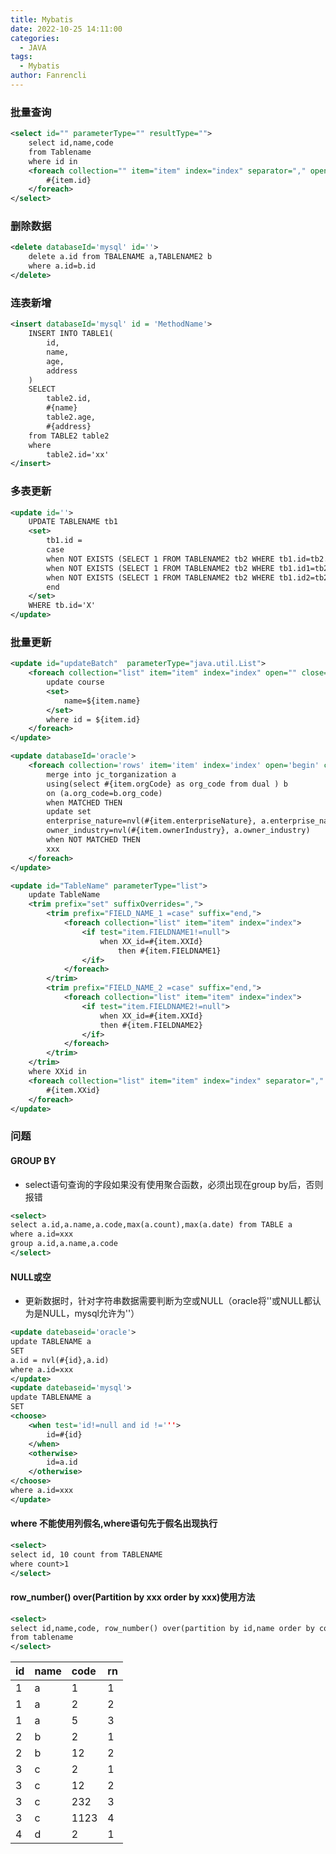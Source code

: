 ```yaml
---
title: Mybatis
date: 2022-10-25 14:11:00
categories:
  - JAVA
tags:
  - Mybatis
author: Fanrencli
---
```


### 批量查询
```xml
<select id="" parameterType="" resultType="">
    select id,name,code
    from Tablename
    where id in 
    <foreach collection="" item="item" index="index" separator="," open="(" close=")">
        #{item.id}
    </foreach>
</select>
```

### 删除数据
```xml
<delete databaseId='mysql' id=''>
    delete a.id from TBALENAME a,TABLENAME2 b
    where a.id=b.id
</delete>
```

### 连表新增
```xml
<insert databaseId='mysql' id = 'MethodName'>
    INSERT INTO TABLE1(
        id,
        name,
        age,
        address
    )
    SELECT
        table2.id,
        #{name}
        table2.age,
        #{address}
    from TABLE2 table2
    where
        table2.id='xx'
</insert>
```

### 多表更新
```xml
<update id=''>
    UPDATE TABLENAME tb1
    <set>
        tb1.id = 
        case
        when NOT EXISTS (SELECT 1 FROM TABLENAME2 tb2 WHERE tb1.id=tb2.id ) then 'X'
        when NOT EXISTS (SELECT 1 FROM TABLENAME2 tb2 WHERE tb1.id1=tb2.id1 ) then 'X'
        when NOT EXISTS (SELECT 1 FROM TABLENAME2 tb2 WHERE tb1.id2=tb2.id2 ) then 'X'
        end
    </set>
    WHERE tb.id='X'
</update>
```


### 批量更新
```xml
<update id="updateBatch"  parameterType="java.util.List">  
    <foreach collection="list" item="item" index="index" open="" close="" separator=";">
        update course
        <set>
            name=${item.name}
        </set>
        where id = ${item.id}
    </foreach>      
</update>
```

```xml
<update databaseId='oracle'>
    <foreach collection='rows' item='item' index='index' open='begin' close=';end;' separator=';'>
        merge into jc_torganization a
        using(select #{item.orgCode} as org_code from dual ) b
        on (a.org_code=b.org_code)
        when MATCHED THEN
        update set
        enterprise_nature=nvl(#{item.enterpriseNature}, a.enterprise_nature),
        owner_industry=nvl(#{item.ownerIndustry}, a.owner_industry)
        when NOT MATCHED THEN
        xxx
    </foreach>
</update>
```

```xml
<update id="TableName" parameterType="list">
    update TableName
    <trim prefix="set" suffixOverrides=",">
        <trim prefix="FIELD_NAME_1 =case" suffix="end,">
            <foreach collection="list" item="item" index="index">
                <if test="item.FIELDNAME1!=null">
                    when XX_id=#{item.XXId}
                        then #{item.FIELDNAME1}
                </if>
            </foreach>
        </trim>
        <trim prefix="FIELD_NAME_2 =case" suffix="end,">
            <foreach collection="list" item="item" index="index">
                <if test="item.FIELDNAME2!=null">
                    when XX_id=#{item.XXId}
                    then #{item.FIELDNAME2}
                </if>
            </foreach>
        </trim>
    </trim>
    where XXid in
    <foreach collection="list" item="item" index="index" separator="," open="(" close=")">
        #{item.XXid}
    </foreach>
</update>
```
### 问题

#### GROUP BY
- select语句查询的字段如果没有使用聚合函数，必须出现在group by后，否则报错
```xml
<select>
select a.id,a.name,a.code,max(a.count),max(a.date) from TABLE a
where a.id=xxx
group a.id,a.name,a.code
</select>
```

#### NULL或空
- 更新数据时，针对字符串数据需要判断为空或NULL（oracle将''或NULL都认为是NULL，mysql允许为''）
```xml
<update datebaseid='oracle'>
update TABLENAME a
SET
a.id = nvl(#{id},a.id)
where a.id=xxx
</update>
<update datebaseid='mysql'>
update TABLENAME a
SET
<choose>
    <when test='id!=null and id !='''>
        id=#{id}
    </when>
    <otherwise>
        id=a.id
    </otherwise>
</choose>
where a.id=xxx
</update>
```

#### where 不能使用列假名,where语句先于假名出现执行
```xml
<select>
select id, 10 count from TABLENAME
where count>1
</select>
```

#### row_number() over(Partition by xxx order by xxx)使用方法
```xml
<select>
select id,name,code, row_number() over(partition by id,name order by code) rn
from tablename
</select>
```
| id | name | code | rn |
| :-----| :----- | :----- | :----- |
| 1 | a | 1 |1 |
| 1 | a | 2 |2 |
| 1 | a | 5 |3 |
| 2 | b | 2 |1 |
| 2 | b | 12 |2 |
| 3 | c | 2 |1 |
| 3 | c | 12 |2 |
| 3 | c | 232 |3 |
| 3 | c | 1123 |4 |
| 4 | d | 2 |1 |

